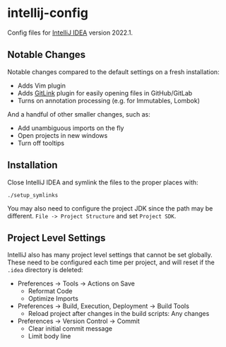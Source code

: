 # intellij-config

Config files for [IntelliJ IDEA](https://www.jetbrains.com/idea/) version 2022.1.

## Notable Changes

Notable changes compared to the default settings on a fresh installation:

- Adds Vim plugin
- Adds [GitLink](https://plugins.jetbrains.com/plugin/8183-gitlink) plugin for easily opening files in GitHub/GitLab
- Turns on annotation processing (e.g. for Immutables, Lombok)

And a handful of other smaller changes, such as:
- Add unambiguous imports on the fly
- Open projects in new windows
- Turn off tooltips

## Installation

Close IntelliJ IDEA and symlink the files to the proper places with:

```
./setup_symlinks
```

You may also need to configure the project JDK since the path may be different. `File -> Project Structure` and set `Project SDK`.

## Project Level Settings

IntelliJ also has many project level settings that cannot be set globally. These need to be configured each time per project, and will reset if the `.idea` directory is deleted:
- Preferences -> Tools -> Actions on Save
  - Reformat Code
  - Optimize Imports
- Preferences -> Build, Execution, Deployment -> Build Tools
  - Reload project after changes in the build scripts: Any changes
- Preferences -> Version Control -> Commit
  - Clear initial commit message
  - Limit body line
